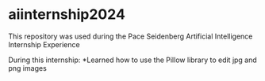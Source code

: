 # aiinternship2024

This repository was used during the Pace Seidenberg Artificial Intelligence Internship Experience 

  During this internship:
        *Learned how to use the Pillow library to edit jpg and png images
        
        


